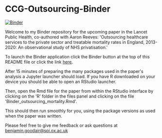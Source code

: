 # CCG-Outsourcing-Binder

[![Binder](https://mybinder.org/badge_logo.svg)](https://mybinder.org/v2/gh/BenGoodair/CCG-Outsourcing-Binder/HEAD)

Welcome to my Binder repository for the upcoming paper in the Lancet Public Health, co-authored with Aaron Reeves: 'Outsourcing healthcare services to the private sector and treatable mortality rates in England, 2013-2020: An observational study of NHS privatisation.'

To launch the Binder application click the Binder button at the top of this README file or click the link [here](https://mybinder.org/v2/gh/BenGoodair/CCG-Outsourcing-Binder/HEAD).

After 15 minutes of preparing the many packages used in the paper's analysis a Jupyter launcher should load. If you have R downloaded on your device you should be able to open an RStudio launcher.

Then, open the Rmd file for the paper from within the RStudio interface by clicking on the 'R' folder in the files panel and clicking on the file 'Binder_outsourcing_mortality.Rmd'.

This should then run smoothly for you, using the package versions as used when the paper was written.

Please feel free to give me feedback or ask questions at benjamin.goodair@spi.ox.ac.uk
